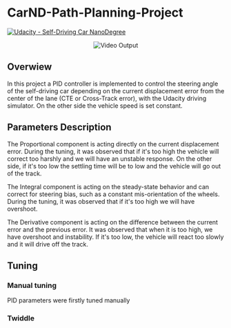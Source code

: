 # CarND-Path-Planning-Project

[![Udacity - Self-Driving Car NanoDegree](https://s3.amazonaws.com/udacity-sdc/github/shield-carnd.svg)](http://www.udacity.com/drive)

[//]: # (Image References)

[video0]: ./PID.gif "Final video"

<p align="center">
	<img src="/write_up_images/PID.gif" alt="Video Output"
	title="Video Output"  />
</p>


## Overwiew

In this project a PID controller is implemented to control the steering angle of the self-driving car depending on the current displacement error from the center of the lane (CTE or Cross-Track error), with the Udacity driving simulator. On the other side the vehicle speed is set constant.

## Parameters Description

The Proportional component is acting directly on the current displacement error. During the tuning, it was observed that if it's too high the vehicle will correct too harshly and we will have an unstable response. On the other side, if it's too low the settling time will be to low and the vehicle will go out of the track.

The Integral component is acting on the steady-state behavior and can correct for steering bias, such as a constant mis-orientation of the wheels. During the tuning, it was observed that if it's too high we will have overshoot.

The Derivative component is acting on the difference between the current error and the previous error. It was observed that when it is too high, we have overshoot and instability. If it's too low, the vehicle will react too slowly and it will drive off the track.

## Tuning

### Manual tuning

PID parameters were firstly tuned manually 

### Twiddle




